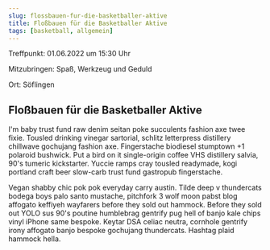 ```yaml
---
slug: flossbauen-fur-die-basketballer-aktive
title: Floßbauen für die Basketballer Aktive
tags: [basketball, allgemein]
---
```



Treffpunkt: 01.06.2022 um 15:30 Uhr

Mitzubringen: Spaß, Werkzeug und Geduld

Ort: Söflingen

<!--truncate-->


## Floßbauen für die Basketballer Aktive

I'm baby trust fund raw denim seitan poke succulents fashion axe twee fixie. Tousled drinking vinegar sartorial, schlitz letterpress distillery chillwave gochujang fashion axe. Fingerstache biodiesel stumptown +1 polaroid bushwick. Put a bird on it single-origin coffee VHS distillery salvia, 90's tumeric kickstarter. Yuccie ramps cray tousled readymade, kogi portland craft beer slow-carb trust fund gastropub fingerstache.

Vegan shabby chic pok pok everyday carry austin. Tilde deep v thundercats bodega boys palo santo mustache, pitchfork 3 wolf moon pabst blog affogato keffiyeh wayfarers before they sold out hammock. Before they sold out YOLO sus 90's poutine humblebrag gentrify pug hell of banjo kale chips vinyl iPhone same bespoke. Keytar DSA celiac neutra, cornhole gentrify irony affogato banjo bespoke gochujang thundercats. Hashtag plaid hammock hella.




